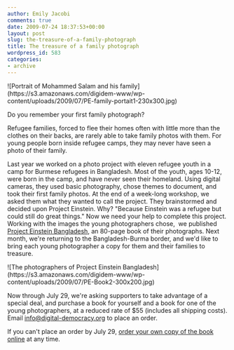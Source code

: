 ```yaml
---
author: Emily Jacobi
comments: true
date: 2009-07-24 18:37:53+00:00
layout: post
slug: the-treasure-of-a-family-photograph
title: The treasure of a family photograph
wordpress_id: 583
categories:
- archive
---
```


<caption id="attachment_587" align="alignright" width="230" caption="Portrait of Mohammed Salam and his family">![Portrait of Mohammed Salam and his family](https://s3.amazonaws.com/digidem-www/wp-content/uploads/2009/07/PE-family-portait1-230x300.jpg)</caption>

Do you remember your first family photograph?

Refugee families, forced to flee their homes often with little more than the clothes on their backs, are rarely able to take family photos with them. For young people born inside refugee camps, they may never have seen a photo of their family.

Last year we worked on a photo project with eleven refugee youth in a camp for Burmese refugees in Bangladesh. Most of the youth, ages 10-12, were born in the camp, and have never seen their homeland. Using digital cameras, they used basic photography, chose themes to document, and took their first family photos. At the end of a week-long workshop, we asked them what they wanted to call the project. They brainstormed and decided upon Project Einstein. Why?
"Because Einstein was a refugee but could still do great things."
Now we need your help to complete this project. Working with the images the young photographers chose,  we published [Project Einstein Bangladesh](http://issuu.com/markb/docs/project_einstein_bangladesh_book3), an 80-page book of their photographs. Next month, we're returning to the Bangladesh-Burma border, and we'd like to bring each young photographer a copy for them and their families to treasure.

<caption id="attachment_590" align="alignleft" width="300" caption="The photographers of Project Einstein Bangladesh">![The photographers of Project Einstein Bangladesh](https://s3.amazonaws.com/digidem-www/wp-content/uploads/2009/07/PE-Book2-300x200.jpg)</caption>

Now through July 29, we're asking supporters to take advantage of a special deal, and purchase a book for yourself and a book for one of the young photographers, at a reduced rate of $55 (includes all shipping costs). Email info@digital-democracy.org to place an order.

If you can't place an order by July 29, [order your own copy of the book online](http://www.blurb.com/bookstore/detail/376198/?utm_source=badge&utm_medium=banner&utm_content=280x160) at any time.
